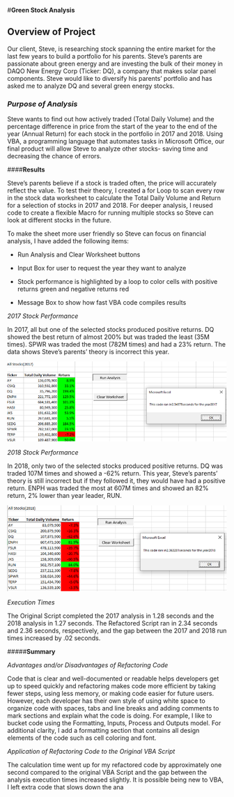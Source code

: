 #**Green Stock Analysis**

## **Overview of Project**

Our client, Steve, is researching stock spanning the entire market for the last few years to build a portfolio for his parents. Steve’s parents are passionate about green energy and are investing the bulk of their money in DAQO New Energy Corp (Ticker: DQ), a company that makes solar panel components. Steve would like to diversify his parents’ portfolio and has asked me to analyze DQ and several green energy stocks. 

### *Purpose of Analysis*
Steve wants to find out how actively traded (Total Daily Volume) and the percentage difference in price from the start of the year to the end of the year (Annual Return) for each stock in the portfolio in 2017 and 2018.  Using VBA, a programming language that automates tasks in Microsoft Office, our final product will allow Steve to analyze other stocks- saving time and decreasing the chance of errors. 

####**Results**

Steve’s parents believe if a stock is traded often, the price will accurately reflect the value. To test their theory, I created a for Loop to scan every row in the stock data worksheet to calculate the Total Daily Volume and Return for a selection of stocks in 2017 and 2018.  For deeper analysis, I reused code to create a flexible Macro for running multiple stocks so Steve can look at different stocks in the future. 

To make the sheet more user friendly so Steve can focus on financial analysis, I have added the following items:

- Run Analysis and Clear Worksheet buttons 

- Input Box for user to request the year they want to analyze

- Stock performance is highlighted by a loop to color cells with positive returns green and negative returns red

- Message Box to show how fast VBA code compiles results

*2017 Stock Performance*

In 2017, all but one of the selected stocks produced positive returns. DQ showed the best return of almost 200% but was traded the least (35M times). SPWR was traded the most (782M times) and had a 23% return.  The data shows Steve’s parents’ theory is incorrect this year. 

![2017 Stock Performance](https://github.com/FeliciaGanthier/Stock_Analysis/blob/master/Resources/VBA_Challenge_2017.png)

*2018 Stock Performance*

In 2018, only two of the selected stocks produced positive returns. DQ was traded 107M times and showed a -62% return. This year, Steve’s parents’ theory is still incorrect but if they followed it, they would have had a positive return. ENPH was traded the most at 607M times and showed an 82% return, 2% lower than year leader, RUN. 

![2018 Stock Performace](https://github.com/FeliciaGanthier/Stock_Analysis/blob/master/Resources/VBA_Challenge_2018.png)

*Execution Times*

The Original Script completed the 2017 analysis in 1.28 seconds and the 2018 analysis in 1.27 seconds. The Refactored Script ran in 2.34 seconds and 2.36 seconds, respectively, and the gap between the 2017 and 2018 run times increased by .02 seconds. 

#####**Summary**

*Advantages and/or Disadvantages of Refactoring Code*

Code that is clear and well-documented or readable helps developers get up to speed quickly and refactoring makes code more efficient by taking fewer steps, using less memory, or making code easier for future users.  However, each developer has their own style of using white space to organize code with spaces, tabs and line breaks and adding comments to mark sections and explain what the code is doing. For example, I like to bucket code using the Formatting, Inputs, Process and Outputs model.   For additional clarity, I add a formatting section that contains all design elements of the code such as cell coloring and font.  

*Application of Refactoring Code to the Original VBA Script*

The calculation time went up for my refactored code by approximately one second compared to the original VBA Script and the gap between the analysis execution times increased slightly. It is possible being new to VBA, I left extra code that slows down the ana

